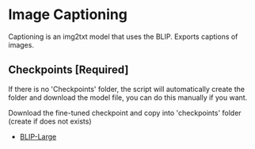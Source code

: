 # Image Captioning

Captioning is an img2txt model that uses the BLIP. Exports captions of images.

## Checkpoints [Required]

If there is no 'Checkpoints' folder, the script will automatically create the folder and download the model file, you can do this manually if you want.

Download the fine-tuned checkpoint and copy into 'checkpoints' folder (create if does not exists)

- [BLIP-Large](https://storage.googleapis.com/sfr-vision-language-research/BLIP/models/model_large_caption.pth)

